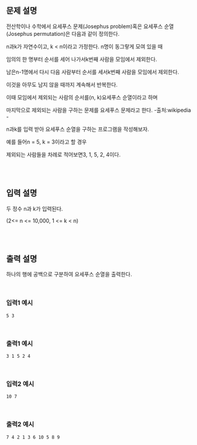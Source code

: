 ## 문제 설명

전산학이나 수학에서 요세푸스 문제(Josephus problem)혹은 요세푸스 순열(Josephus permutation)은 다음과 같이 정의한다.

n과k가 자연수이고, k < n이라고 가정한다. n명이 동그랗게 모여 있을 때

임의의 한 명부터 순서를 세어 나가서k번째 사람을 모임에서 제외한다.

남은n-1명에서 다시 다음 사람부터 순서를 세서k번째 사람을 모임에서 제외한다.

이것을 아무도 남지 않을 때까지 계속해서 반복한다.

이때 모임에서 제외되는 사람의 순서를(n, k)요세푸스 순열이라고 하며

마지막으로 제외되는 사람을 구하는 문제를 요세푸스 문제라고 한다. -출처:wikipedia -

n과k를 입력 받아 요세푸스 순열을 구하는 프로그램을 작성해보자.

예를 들어n = 5, k = 3이라고 할 경우

제외되는 사람들을 차례로 적어보면3, 1, 5, 2, 4이다.

<br>
<br>

## 입력 설명

두 정수 n과 k가 입력된다.

(2<= n <= 10,000, 1 <= k < n)

<br>
<br>

## 출력 설명

하나의 행에 공백으로 구분하여 요세푸스 순열을 출력한다.

<br>

### 입력1 예시

```
5 3
```

<br>

### 출력1 예시

```
3 1 5 2 4
```

<br>

### 입력2 예시

```
10 7
```

<br>

### 출력2 예시

```
7 4 2 1 3 6 10 5 8 9
```
